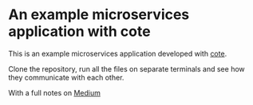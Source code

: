 # An example microservices application with cote

This is an example microservices application developed with
[cote](https://github.com/dashersw/cote).

Clone the repository, run all the files on separate terminals and see how they
communicate with each other.

With a full notes on [Medium](https://medium.com/@dashersw/microservices-made-easy-with-node-js-f41bb2be2d3c)
